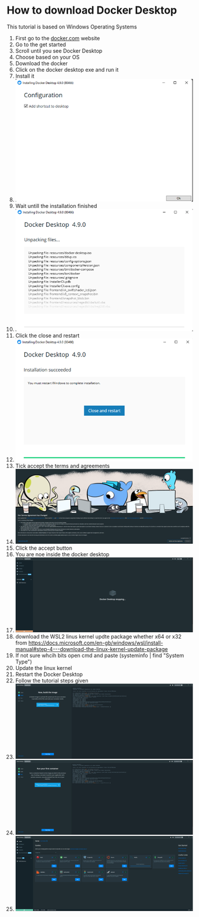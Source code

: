 # How to download Docker Desktop

This tutorial is based on Windows Operating Systems

1. First go to the [docker.com](https://www.docker.com/) website
2. Go to the get started
3. Scroll until you see Docker Desktop
4. Choose based on your OS
5. Download the docker
6. Click on the docker desktop exe and run it
7. Install it
8. ![](gp/Screenshot%20(280).png)
9. Wait untill the installation finished
10. ![](gp/Screenshot%20(281).png)
11. Click the close and restart
12. ![](gp/Screenshot%20(282).png)
13. Tick accept the terms and agreements
14. ![](gp/Screenshot%20(283).png)
15. Click the accept button
16. You are noe inside the docker desktop
17. ![](gp/Screenshot%20(284).png)
18. download the WSL2 linus kernel updte package whether x64 or x32 from https://docs.microsoft.com/en-gb/windows/wsl/install-manual#step-4---download-the-linux-kernel-update-package
19. If not sure whcih bits open cmd and paste (systeminfo | find "System Type")
20. Update the linux kernel
21. Restart the Docker Desktop
22. Follow the tutorial steps given
23. ![](gp/Screenshot%20(286).png)
24. ![](gp/Screenshot%20(287).png)
25. ![](gp/Screenshot%20(288).png)
